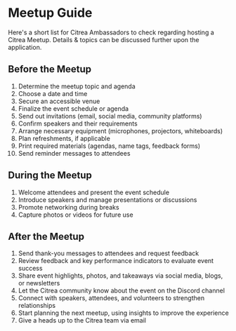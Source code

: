 # Meetup Guide

Here's a short list for Citrea Ambassadors to check regarding hosting a Citrea Meetup. Details & topics can be discussed further upon the application.

## Before the Meetup

1. Determine the meetup topic and agenda
2. Choose a date and time
3. Secure an accessible venue
4. Finalize the event schedule or agenda
5. Send out invitations (email, social media, community platforms)
6. Confirm speakers and their requirements
7. Arrange necessary equipment (microphones, projectors, whiteboards)
8. Plan refreshments, if applicable
9. Print required materials (agendas, name tags, feedback forms)
10. Send reminder messages to attendees

## During the Meetup

1. Welcome attendees and present the event schedule
2. Introduce speakers and manage presentations or discussions
3. Promote networking during breaks
4. Capture photos or videos for future use

## After the Meetup

1. Send thank-you messages to attendees and request feedback
2. Review feedback and key performance indicators to evaluate event success
3. Share event highlights, photos, and takeaways via social media, blogs, or newsletters
4. Let the Citrea community know about the event on the Discord channel
5. Connect with speakers, attendees, and volunteers to strengthen relationships
6. Start planning the next meetup, using insights to improve the experience
7. Give a heads up to the Citrea team via email